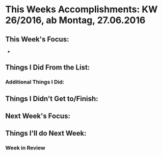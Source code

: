 # This Weeks Accomplishments: KW 26/2016, ab Montag, 27.06.2016



## This Week's Focus:
* 


## Things I Did From the List:



### Additional Things I Did:



## Things I Didn't Get to/Finish:




## Next Week's Focus: 




## Things I'll do Next Week:




### Week in Review
